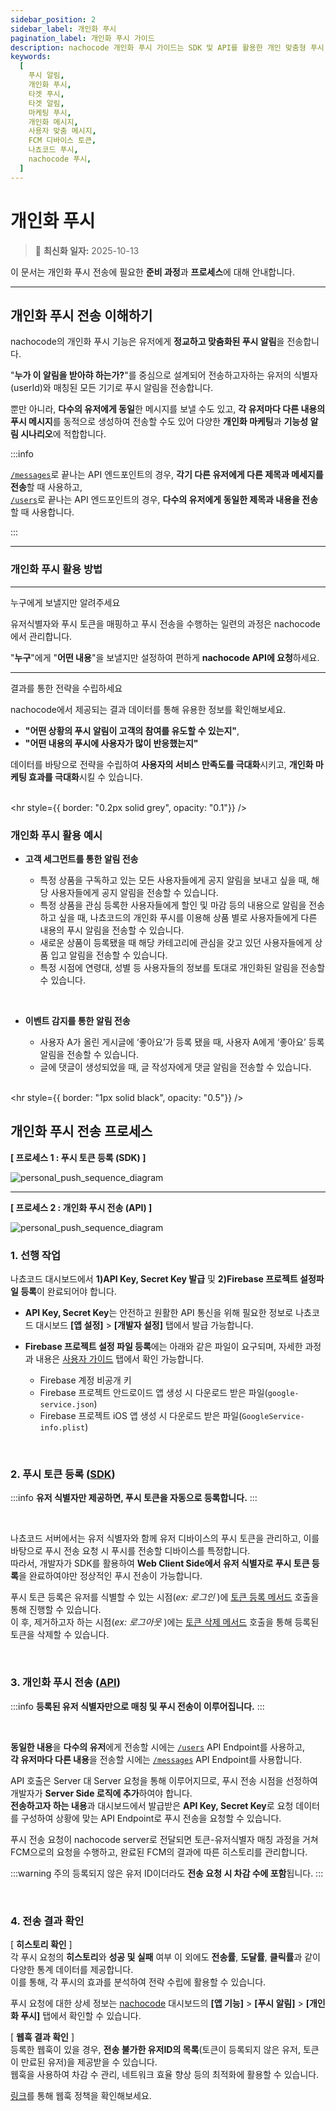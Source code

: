 ```yaml
---
sidebar_position: 2
sidebar_label: 개인화 푸시
pagination_label: 개인화 푸시 가이드
description: nachocode 개인화 푸시 가이드는 SDK 및 API를 활용한 개인 맞춤형 푸시 알림 전송 방법을 안내합니다. FCM 디바이스 토큰 등록부터 전송, 결과 분석까지 쉽고 효율적으로 관리할 수 있습니다.
keywords:
  [
    푸시 알림,
    개인화 푸시,
    타겟 푸시,
    타겟 알림,
    마케팅 푸시,
    개인화 메시지,
    사용자 맞춤 메시지,
    FCM 디바이스 토큰,
    나쵸코드 푸시,
    nachocode 푸시,
  ]
---
```


# 개인화 푸시

> 🔔 **최신화 일자:** 2025-10-13

<!-- 2025-03-27 최초 생성 -->
<!-- 2025-06-04 토픽 푸시 추가로 인한 '개인화푸시'-> '푸시알림'탭으로 병합 -->
<!-- 2025-10-13 웹훅 관련 설명 추가 -->

이 문서는 개인화 푸시 전송에 필요한 **준비 과정**과 **프로세스**에 대해 안내합니다.

---

## **개인화 푸시 전송 이해하기**

nachocode의 개인화 푸시 기능은 유저에게 **정교하고 맞춤화된 푸시 알림**을 전송합니다.

"**누가 이 알림을 받아햐 하는가?**"를 중심으로 설계되어 전송하고자하는 유저의 식별자(userId)와 매칭된 모든 기기로 푸시 알림을 전송합니다.

뿐만 아니라, **다수의 유저에게 동일**한 메시지를 보낼 수도 있고, **각 유저마다 다른 내용의 푸시 메시지**를 동적으로 생성하여 전송할 수도 있어 다양한 **개인화 마케팅**과 **기능성 알림 시나리오**에 적합합니다.

:::info

[`/messages`](../../api/push/v2/endpoints#post-v2-messages)로 끝나는 API 엔드포인트의 경우, **각기 다른 유저에게 다른 제목과 메세지를 전송**할 때 사용하고,  
[`/users`](../../api/push/v2/endpoints#post-v2-users)로 끝나는 API 엔드포인트의 경우, **다수의 유저에게 동일한 제목과 내용을 전송**할 때 사용합니다.

:::

---

### 개인화 푸시 활용 방법

---

<div class="underlined-subtitle">누구에게 보낼지만 알려주세요</div>

유저식별자와 푸시 토큰을 매핑하고 푸시 전송을 수행하는 일련의 과정은 nachocode에서 관리합니다.

"**누구**"에게 "**어떤 내용**"을 보낼지만 설정하여 편하게 **nachocode API에 요청**하세요.

---

<div class="underlined-subtitle">결과를 통한 전략을 수립하세요</div>

nachocode에서 제공되는 결과 데이터를 통해 유용한 정보를 확인해보세요.

- **"어떤 상황의 푸시 알림이 고객의 참여를 유도할 수 있는지"**,
- **"어떤 내용의 푸시에 사용자가 많이 반응했는지"**

데이터를 바탕으로 전략을 수립하여 **사용자의 서비스 만족도를 극대화**시키고, **개인화 마케팅 효과를 극대화**시킬 수 있습니다.

<br/><hr style={{ border: "0.2px solid grey", opacity: "0.1"}} /><br/>

### 개인화 푸시 활용 예시

- **고객 세그먼트를 통한 알림 전송**

  - 특정 상품을 구독하고 있는 모든 사용자들에게 공지 알림을 보내고 싶을 때, 해당 사용자들에게 공지 알림을 전송할 수 있습니다.
  - 특정 상품을 관심 등록한 사용자들에게 할인 및 마감 등의 내용으로 알림을 전송하고 싶을 때, 나쵸코드의 개인화 푸시를 이용해 상품 별로 사용자들에게 다른 내용의 푸시 알림을 전송할 수 있습니다.
  - 새로운 상품이 등록됐을 때 해당 카테고리에 관심을 갖고 있던 사용자들에게 상품 입고 알림을 전송할 수 있습니다.
  - 특정 시점에 연령대, 성별 등 사용자들의 정보를 토대로 개인화된 알림을 전송할 수 있습니다.

<br/>

- **이벤트 감지를 통한 알림 전송**

  - 사용자 A가 올린 게시글에 ‘좋아요’가 등록 됐을 때, 사용자 A에게 ‘좋아요’ 등록 알림을 전송할 수 있습니다.
  - 글에 댓글이 생성되었을 때, 글 작성자에게 댓글 알림을 전송할 수 있습니다.

<br/><hr style={{ border: "1px solid black", opacity: "0.5"}} /><br/>

## **개인화 푸시 전송 프로세스**

**[ 프로세스 1 : 푸시 토큰 등록 (SDK) ]**

![personal_push_sequence_diagram](../../../static/img/developer/nachocode_personal_push_sequence_diagram_1.png)

<hr style={{border: "1px dashed #8E8C8C", opacity: "0.2"}}/>

**[ 프로세스 2 : 개인화 푸시 전송 (API) ]**

![personal_push_sequence_diagram](../../../static/img/developer/nachocode_personal_push_sequence_diagram_2.png)

### 1. 선행 작업

나쵸코드 대시보드에서 **1)API Key, Secret Key 발급** 및 **2)Firebase 프로젝트 설정파일 등록**이 완료되어야 합니다.

- **API Key, Secret Key**는 안전하고 원활한 API 통신을 위해 필요한 정보로 나쵸코드 대시보드 **[앱 설정]** > **[개발자 설정]** 탭에서 발급 가능합니다.
- **Firebase 프로젝트 설정 파일 등록**에는 아래와 같은 파일이 요구되며, 자세한 과정과 내용은 [사용자 가이드](https://docs.nachocode.io/ko/articles/%ED%91%B8%EC%8B%9C-%EC%95%8C%EB%A6%BC%EA%B0%9C%EC%9D%B8%ED%99%94-0eb97bdb) 탭에서 확인 가능합니다.

  - Firebase 계정 비공개 키
  - Firebase 프로젝트 안드로이드 앱 생성 시 다운로드 받은 파일(`google-service.json`)
  - Firebase 프로젝트 iOS 앱 생성 시 다운로드 받은 파일(`GoogleService-info.plist`)

<br/>

### 2. 푸시 토큰 등록 ([SDK](../../sdk/namespaces/push#register-push-token))

:::info **유저 식별자만 제공하면, 푸시 토큰을 자동으로 등록합니다.**
:::

<br/>

나쵸코드 서버에서는 유저 식별자와 함께 유저 디바이스의 푸시 토큰을 관리하고, 이를 바탕으로 푸시 전송 요청 시 푸시를 전송할 디바이스를 특정합니다.  
따라서, 개발자가 SDK를 활용하여 **Web Client Side에서 유저 식별자로 푸시 토큰 등록**을 완료하여야만 정상적인 푸시 전송이 가능합니다.

푸시 토큰 등록은 유저를 식별할 수 있는 시점(_ex: 로그인_ )에 [토큰 등록 메서드](../../sdk/namespaces/push#register-push-token) 호출을 통해 진행할 수 있습니다.  
이 후, 제거하고자 하는 시점(_ex: 로그아웃_ )에는 [토큰 삭제 메서드](../../sdk/namespaces/push#delete-push-token) 호출을 통해 등록된 토큰을 삭제할 수 있습니다.

<br/>

### 3. 개인화 푸시 전송 ([API](../../api/push/v2/endpoints))

:::info **등록된 유저 식별자만으로 매칭 및 푸시 전송이 이루어집니다.**
:::

<br/>

**동일한 내용**을 **다수의 유저**에게 전송할 시에는 [`/users`](../../api/push/v2/endpoints#post-v2-users) API Endpoint를 사용하고,  
**각 유저마다 다른 내용**을 전송할 시에는 [`/messages`](../../api/push/v2/endpoints#post-v2-messages) API Endpoint를 사용합니다.

API 호출은 Server 대 Server 요청을 통해 이루어지므로, 푸시 전송 시점을 선정하여 개발자가 **Server Side 로직에 추가**하여야 합니다.  
**전송하고자 하는 내용**과 대시보드에서 발급받은 **API Key, Secret Key**로 요청 데이터를 구성하여 상황에 맞는 API Endpoint로 푸시 전송을 요청할 수 있습니다.

푸시 전송 요청이 nachocode server로 전달되면 토큰-유저식별자 매칭 과정을 거쳐 FCM으로의 요청을 수행하고, 완료된 FCM의 결과에 따른 히스토리를 관리합니다.

:::warning 주의
등록되지 않은 유저 ID이더라도 **전송 요청 시 차감 수에 포함**됩니다.
:::

<br/>

### 4. 전송 결과 확인

[ **히스토리 확인** ]  
각 푸시 요청의 **히스토리**와 **성공 및 실패** 여부 이 외에도 **전송률**, **도달률**, **클릭률**과 같이 다양한 통계 데이터를 제공합니다.  
이를 통해, 각 푸시의 효과를 분석하여 전략 수립에 활용할 수 있습니다.

푸시 요청에 대한 상세 정보는 [nachocode](https://nachocode.io/?utm_source=docs&utm_medium=documentation&utm_campaign=devguide) 대시보드의 **[앱 기능]** > **[푸시 알림]** > **[개인화 푸시]** 탭에서 확인할 수 있습니다.

[ **웹훅 결과 확인** ]  
등록한 웹훅이 있을 경우, **전송 불가한 유저ID의 목록**(토큰이 등록되지 않은 유저, 토큰이 만료된 유저)을 제공받을 수 있습니다.  
웹훅을 사용하여 차감 수 관리, 네트워크 효율 향상 등의 최적화에 활용할 수 있습니다.

[링크](../webhook/overview)를 통해 웹훅 정책을 확인해보세요.
